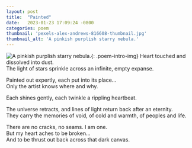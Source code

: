```yaml
---
layout: post
title:  "Painted"
date:   2023-01-23 17:09:24 -0800
categories: poem
thumbnail: 'pexels-alex-andrews-816608-thumbnail.jpg'
thumbnail_alt: 'A pinkish purplish starry nebula.'
---
```

![A pinkish purplish starry nebula.]({{site.url}}/{{site.images_path}}pexels-alex-andrews-816608-small.jpg){: .poem-intro-img}
Heart touched and dissolved into dust.  
The light of stars sprinkle across an infinite, empty expanse.  

Painted out expertly, each put into its place...  
Only the artist knows where and why.  

Each shines gently, each twinkle a rippling heartbeat.  

The universe retracts, and lines of light return back after an eternity.  
They carry the memories of void, of cold and warmth, of peoples and life.  

There are no cracks, no seams. I am one.  
But my heart aches to be broken...  
And to be thrust out back across that dark canvas.  